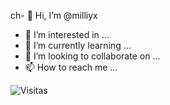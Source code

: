 ch- 👋 Hi, I’m @milliyx
- 👀 I’m interested in ...
- 🌱 I’m currently learning ...
- 💞️ I’m looking to collaborate on ...
- 📫 How to reach me ...

<!---
milliyx/milliyx is a ✨ special ✨ repository because its `README.md` (this file) appears on your GitHub profile.
You can click the Preview link to take a look at your changes.
--->
![Visitas](https://img.shields.io/badge/dynamic/json?color=blue&label=Profile%20views&query=%24.data.count&url=https%3A%2F%2Fapi.github.com%2Frepos%2F%3Fper_page%3D1000%26page%3D1)
